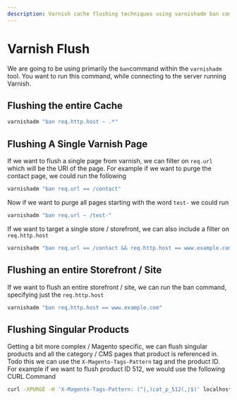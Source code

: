 ```yaml
---
description: Varnish cache flushing techniques using varnishadm ban commands for selective and complete cache invalidation.
---
```

# Varnish Flush

We are going to be using primarily the `ban`command within the `varnishadm` tool. You want to run this command, while connecting to the server running Varnish.

## Flushing the entire Cache

```sh
varnishadm "ban req.http.host ~ .*"
```

## Flushing A Single Varnish Page
If we want to flush a single page from varnish, we can filter on `req.url` which will be the URI of the page. For example if we want to purge the contact page, we could run the following
```sh
varnishadm "ban req.url == /contact"
```

Now if we want to purge all pages starting with the word `test-` we could run
```sh
varnishadm "ban req.url ~ /test-"
```

If we want to target a single store / storefront, we can also include a filter on `req.http.host`
```sh
varnishadm "ban req.url == /contact && req.http.host == www.example.com"
```

## Flushing an entire Storefront / Site
If we want to flush an entire storefront / site, we can run the ban command, specifying just the `req.http.host`
```sh
varnishadm "ban req.http.host == www.example.com"
```

## Flushing Singular Products
Getting a bit more complex / Magento specific, we can flush singular products and all the category / CMS pages that product is referenced in. Todo this we can use the `X-Magento-Tags-Pattern` tag and the product ID.
For example if we want to flush product ID 512, we would use the following CURL Command
```sh
curl -XPURGE -H 'X-Magento-Tags-Pattern: (^|,)cat_p_512(,|$)' localhost:6081
```
